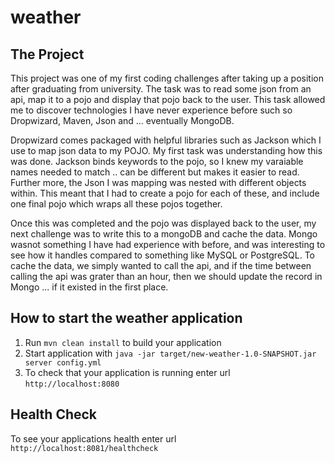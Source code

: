# weather

The Project
---
This project was one of my first coding challenges after taking up a position after graduating from university. The task was to read some json from an api, map it to a pojo and display that pojo back to the user. This task allowed me to discover technologies I have never experience before such so Dropwizard, Maven, Json and ... eventually MongoDB. 

Dropwizard comes packaged with helpful libraries such as Jackson which I use to map json data to my POJO. My first task was understanding how this was done. Jackson binds keywords to the pojo, so I knew my varaiable names needed to match .. can be different but makes it easier to read. Further more, the Json I was mapping was nested with different objects within. This meant that I had to create a pojo for each of these, and include one final pojo which wraps all these pojos together.

Once this was completed and the pojo was displayed back to the user, my next challenge was to write this to a mongoDB and cache the data. Mongo wasnot something I have had experience with before, and was interesting to see how it handles compared to something like MySQL or PostgreSQL. To cache the data, we simply wanted to call the api, and if the time between calling the api was grater than an hour, then we should update the record in Mongo ... if it existed in the first place.

How to start the weather application
---

1. Run `mvn clean install` to build your application
1. Start application with `java -jar target/new-weather-1.0-SNAPSHOT.jar server config.yml`
1. To check that your application is running enter url `http://localhost:8080`

Health Check
---

To see your applications health enter url `http://localhost:8081/healthcheck`
